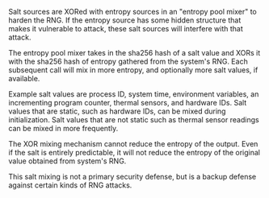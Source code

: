 Salt sources are XORed with entropy sources in an "entropy pool mixer" to harden the RNG.
If the entropy source has some hidden structure that makes it vulnerable to attack, these
salt sources will interfere with that attack.

The entropy pool mixer takes in the sha256 hash of a salt value and XORs it with the sha256 hash of entropy gathered 
from the system's RNG. Each subsequent call will mix in more entropy, and optionally more salt values, if available.

Example salt values are process ID, system time, environment variables, an incrementing program counter, thermal sensors,
and hardware IDs. Salt values that are static, such as hardware IDs, can be mixed during initialization.  Salt values that
are not static such as thermal sensor readings can be mixed in more frequently.

The XOR mixing mechanism cannot reduce the entropy of the output. Even if the salt is entirely predictable, it will
not reduce the entropy of the original value obtained from system's RNG.

This salt mixing is not a primary security defense, but is a backup defense against certain kinds of RNG attacks.

